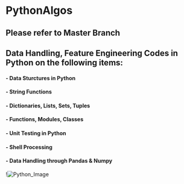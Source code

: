 # PythonAlgos

## Please refer to Master Branch
## Data Handling, Feature Engineering Codes in Python on the following items:
#### - Data Sturctures in Python
#### - String Functions
#### - Dictionaries, Lists, Sets, Tuples
#### - Functions, Modules, Classes
#### - Unit Testing in Python
#### - Shell Processing 
#### - Data Handling through Pandas & Numpy
!![Python_Image](https://user-images.githubusercontent.com/19888412/129482196-1a12f45e-feb6-4543-b632-b58bb37b92fb.png)


